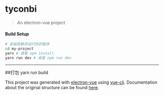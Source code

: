 # tyconbi

> An electron-vue project

#### Build Setup

``` bash
# 安装依赖并运行你的程序
cd my-project
yarn # 或者 npm install
yarn run dev # 或者 npm run dev
```

---


##打包
    yarn run build


This project was generated with [electron-vue](https://github.com/SimulatedGREG/electron-vue) using [vue-cli](https://github.com/vuejs/vue-cli). Documentation about the original structure can be found [here](https://simulatedgreg.gitbooks.io/electron-vue/content/index.html).
